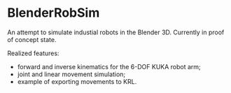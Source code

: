 # BlenderRobSim
An attempt to simulate industial robots in the Blender 3D. Currently in proof of concept state.

Realized features: 
- forward and inverse kinematics for the 6-DOF KUKA robot arm;
- joint and linear movement simulation;
- example of exporting movements to KRL.
